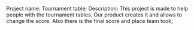 Project name: Tournament table;
Description: This project is made to help people with the tournament tables. Our product creates it and allows to change the score.
Also there is the final score and place team took;
